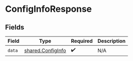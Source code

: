 # ConfigInfoResponse


## Fields

| Field                                                  | Type                                                   | Required                                               | Description                                            |
| ------------------------------------------------------ | ------------------------------------------------------ | ------------------------------------------------------ | ------------------------------------------------------ |
| `data`                                                 | [shared.ConfigInfo](../../models/shared/configinfo.md) | :heavy_check_mark:                                     | N/A                                                    |